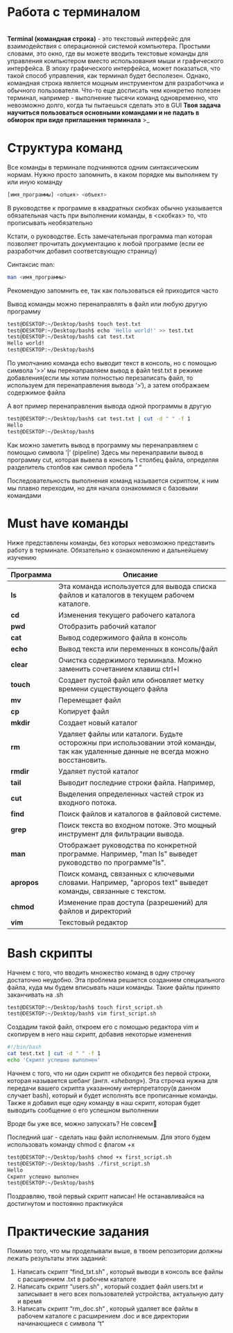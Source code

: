 # Работа с терминалом

\
**Terminal (командная строка)** - это текстовый интерфейс для взаимодействия с операционной системой компьютера. Простыми словами, это окно, где вы можете вводить текстовые команды для управления компьютером вместо использования мыши и графического интерфейса.
В эпоху графического интерфейса, может показаться, что такой способ управления, как терминал будет бесполезен. Однако, командная строка является мощным инструментом для разработчика и обычного пользователя. Что-то еще досписать чем конкретно полезен терминал, например - выполнение тысячи команд одновременно, что невозможно долго, когда ты пытаешься сделать это в GUI
**Твоя задача научиться пользоваться основными командами и не падать в обморок при виде приглашения терминала** >_

# Структура команд

Все команды в терминале подчиняются одним синтаксическим нормам. Нужно просто запомнить, в каком порядке мы выполняем ту или иную команду

```bash
[имя_программы] <опция> <объект>
```

В руководстве к программе в квадратных скобках обычно указывается обязательная часть при выполнении команды, в <скобках> то, что прописывать необязательно

Кстати, о руководстве. Есть замечательная программа man которая позволяет прочитать документацию к любой программе (если ее разработчик добавил соответсвующую страницу)

Синтаксис man:

```bash
man <имя_программы>
```

Рекомендую запомнить ее, так как пользоваться ей приходится часто

Вывод команды можно перенаправлять в файл или любую другую программу 

```bash
test@DESKTOP:~/Desktop/bash$ touch test.txt
test@DESKTOP:~/Desktop/bash$ echo 'Hello world!' >> test.txt
test@DESKTOP:~/Desktop/bash$ cat test.txt
Hello world!
test@DESKTOP:~/Desktop/bash$
```

По умолчанию команда echo выводит текст в консоль, но с помощью символа ‘>>‘ мы перенаправляем вывод в файл test.txt в режиме добавления(если мы хотим полностью перезаписать файл, то используем для перенаправления вывода ‘>‘), а затем отображаем содержимое файла


А вот пример перенаправления вывода одной программы в другую

```bash
test@DESKTOP:~/Desktop/bash$ cat test.txt | cut -d " " -f 1
Hello
test@DESKTOP:~/Desktop/bash$
```

Как можно заметить вывод в программу мы перенаправляем с помощью символа ‘|‘ (pipeline)
Здесь мы перенаправили вывод в программу cut, которая вывела в консоль 1 столбец файла, определяя разделитель столбов как символ пробела “ “ 

Последовательность выполнения команд называется скриптом, к ним мы плавно переходим, но для начала ознакомимся с базовыми командами

# Must have команды

Ниже представлены команды, без которых невозможно представить работу в терминале. Обязательно к ознакомлению и дальнейшему изучению

| Программа | Описание |
|----|----|
| **ls** | Эта команда используется для вывода списка файлов и каталогов в текущем рабочем каталоге. |
| **cd** | Изменения текущего рабочего каталога |
| **pwd** | Отобразить рабочий каталог |
| **cat** | Вывод содержимого файла в консоль |
| **echo** | Вывод текста или переменных в консоль/файл  |
| **clear** | Очистка содержимого терминала. Можно заменить сочетанием клавиш ctrl+l |
| **touch** | Создает пустой файл или обновляет метку времени существующего файла |
| **mv** | Перемещает файл |
| **cp** | Копирует файл |
| **mkdir** | Создает новый каталог |
| **rm** | Удаляет файлы или каталоги. Будьте осторожны при использовании этой команды, так как удаленные данные не всегда можно восстановить. |
| **rmdir** | Удаляет пустой каталог |
| **tail** | Выводит последние строки файла. Например,  |
| **cut** | Выделения определенных частей строк из входного потока. |
| **find** | Поиск файлов и каталогов в файловой системе. |
| **grep** | Поиск текста во входном потоке. Это мощный инструмент для фильтрации вывода. |
| **man** | Отображает руководства по конкретной программе. Например, "man ls" выведет руководство по программе"ls". |
| **apropos** | Поиск команд, связанных с ключевыми словами. Например, "apropos text" выведет команды, связанные с текстом. |
| **сhmod** | Изменение прав доступа (разрешений) для файлов и директорий |
| **vim** | Текстовый редактор |

# Bash скрипты

Начнем с того, что вводить множество команд в одну строчку достаточно неудобно. Эта проблема решается созданием специального файла, куда мы будем вписывать наши команды. Такие файлы принято заканчивать на .sh

```bash
test@DESKTOP:~/Desktop/bash$ touch first_script.sh
test@DESKTOP:~/Desktop/bash$ vim first_script.sh
```

Создадим такой файл, откроем его с помощью редактора vim и скопируем в него наш скрипт, добавив некоторые изменения

```bash
#!/bin/bash
cat test.txt | cut -d " " -f 1
echo 'Скрипт успешно выполнен'
```

Начнем с того, что ни один скрипт не обходится без первой строки, которая называется шебанг (англ. «*shebang*»). Эта строчка нужна для передачи вашего скрипта указанному интерпретатору(в данном случает bash), который и будет исполнять все прописанные команды. Также я добавил еще одну команду в наш скрипт, которая будет выводить сообщение о его успешном выполнении


Вроде бы уже все, можно запускать? Не совсем😬

Последний шаг - сделать наш файл исполняемым. Для этого будем использовать команду chmod с флагом +x 

```bash
test@DESKTOP:~/Desktop/bash$ chmod +x first_script.sh
test@DESKTOP:~/Desktop/bash$ ./first_script.sh
Hello
Скрипт успешно выполнен
test@DESKTOP:~/Desktop/bash$
```

Поздравляю, твой первый скрипт написан! Не останавливайся на достигнутом и постоянно практикуйся

# Практические задания

Помимо того, что мы проделывали выше, в твоем репозитории должны лежать результаты этих заданий: 


1. Написать скрипт “find_txt.sh” , который выводи в консоль все файлы с расширением .txt в рабочем каталоге
2. Написать скрипт “users.sh“ , который создает файл users.txt и записывает в него всех пользователей устройства, актуальную дату и время
3. Написать скрипт “rm_doc.sh“ , который удаляет все файлы в рабочем каталоге с расширением .doc и все директории начинающиеся с символа “t“
